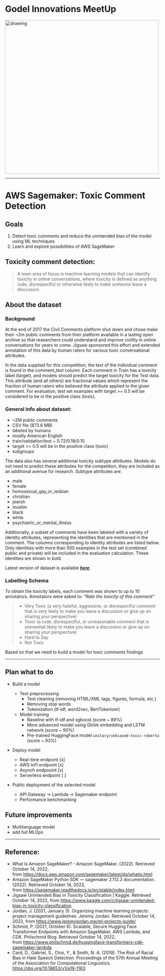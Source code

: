 # Godel Innovations MeetUp

<img src="https://engineering.godeltech.com/wp-content/uploads/sites/4/2020/06/godel-full-logo.png" alt="drawing" width="500"/>

___
# AWS Sagemaker: Toxic Comment Detection

## Goals

1. Detect toxic comments and reduce the unintended bias of the model using ML techniques
2. Learn and explore possibilities of AWS SageMaker

## Toxicity comment detection:

>A main area of focus is machine learning models that can identify toxicity in online conversations, where toxicity is defined as anything rude, disrespectful or otherwise likely to make someone leave a discussion.

## About the dataset

### Background
At the end of 2017 the Civil Comments platform shut down and chose make their ~2m public comments from their platform available in a lasting open archive so that researchers could understand and improve civility in online conversations for years to come. Jigsaw sponsored this effort and extended annotation of this data by human raters for various toxic conversational attributes.

In the data supplied for this competition, the text of the individual comment is found in the comment_text column. Each comment in Train has a toxicity label (target), and models should predict the target toxicity for the Test data. This attribute (and all others) are fractional values which represent the fraction of human raters who believed the attribute applied to the given comment. For evaluation, test set examples with target >= 0.5 will be considered to be in the positive class (toxic).

### General info about dataset:


+  ~2M public comments
+ CSV file (873.6 MB) 
+ labeled by humans
+ mostly American English
+ train/validation/test ~ 0.72/0.18/0.10
+ target >= 0.5 will be in the positive class (toxic)
+ subgroups

The data also has several additional toxicity subtype attributes. Models do not need to predict these attributes for the competition, they are included as an additional avenue for research. Subtype attributes are:

- male
- female
- homosexual_gay_or_lesbian
- christian 
- jewish 
- muslim
- black
- white
- psychiatric_or_mental_illness


Additionally, a subset of comments have been labeled with a variety of identity attributes, representing the identities that are mentioned in the comment. The columns corresponding to identity attributes are listed below. Only identities with more than 500 examples in the test set (combined public and private) will be included in the evaluation calculation. These identities are shown in bold.

Latest version of dataset is available ***[here](https://www.kaggle.com/competitions/jigsaw-unintended-bias-in-toxicity-classification)***.

### Labelling Schema
To obtain the toxicity labels, each comment was shown to up to 10 annotators. Annotators were asked to: *"Rate the toxicity of this comment"*


>- Very Toxic (a very hateful, aggressive, or disrespectful comment that is very likely to make you leave a discussion or give up on sharing your perspective)
>- Toxic (a rude, disrespectful, or unreasonable comment that is somewhat likely to make you leave a discussion or give up on sharing your perspective)
>- Hard to Say
>- Not Toxic

Based on that we need to build a model for toxic comments findings

___

## Plan what to do

+ Build a model
  * Text preprocessing
      + Text cleaning (removing HTML/XML tags, figures, formula, etc.)
      + Removing stop words
      + Tokenization (tf-idf, word2vec, BertTokenizer)
  * Model training
      + Baseline with tf-idf and xgboost (score ~ 89%)
      + More advanced moidel using GloVe embedding and LSTM network (score ~ 90%)
      + Pre-trained HuggingFace model `unitary/unbiased-toxic-roberta` (score ~ 93%)
+ Deploy model
    * Real-time endpoint [x]
    * AWS Inf1 endpoint [x]
    * Asynch endpooint [x]
    * Serverless endpoint [ ]
    
+ Public deployment of the selected model
    * API Gateway -> Lambda -> Sagemaker endpoint
    * Performance benchmarking
    
## Future improvements

+ Multilanguage model
+ add full MLOps
___

## Reference:

- What Is Amazon SageMaker? - Amazon SageMaker. (2022). Retrieved October 14, 2022, from https://docs.aws.amazon.com/sagemaker/latest/dg/whatis.html 
- Amazon SageMaker Python SDK — sagemaker 2.112.2 documentation. (2022). Retrieved October 14, 2022, from https://sagemaker.readthedocs.io/en/stable/index.html 
- Jigsaw Unintended Bias in Toxicity Classification | Kaggle. Retrieved October 14, 2022, from https://www.kaggle.com/c/jigsaw-unintended-bias-in-toxicity-classification 
- Jordan, J. (2021, January 3). Organizing machine learning projects: project management guidelines. Jeremy Jordan. Retrieved October 14, 2022, from https://www.jeremyjordan.me/ml-projects-guide/
- Schmid, P. (2021, October 6). Scalable, Secure Hugging Face Transformer Endpoints with Amazon SageMaker, AWS Lambda, and CDK. Philschmid Blog. Retrieved October 14, 2022, from https://www.philschmid.de/huggingface-transformers-cdk-sagemaker-lambda
- Card, D., Gabriel, S., Choi, Y., & Smith, N. A. (2019). The Risk of Racial Bias in Hate Speech Detection. Proceedings of the 57th Annual Meeting of the Association for Computational Linguistics. https://doi.org/10.18653/v1/p19-1163


